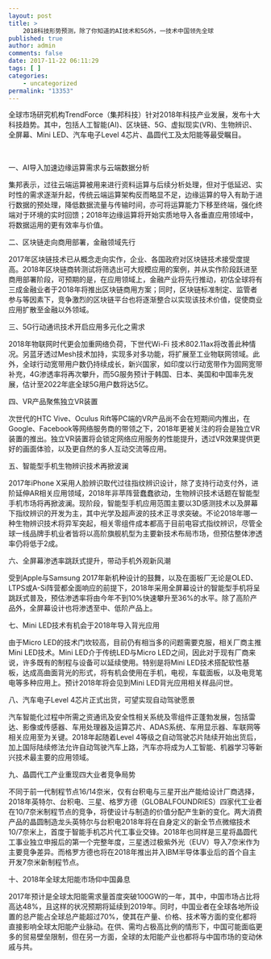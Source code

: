 ```yaml
---
layout: post
title: >
    2018科技形势预测，除了你知道的AI技术和5G外，一技术中国领先全球
published: true
author: admin
comments: false
date: 2017-11-22 06:11:29
tags: [ ]
categories:
    - uncategorized
permalink: "13353"
---
```

全球市场研究机构TrendForce（集邦科技）针对2018年科技产业发展，发布十大科技趋势。其中，包括人工智能(AI)、区块链、5G、虚拟现实(VR)、生物辨识、全屏幕、Mini LED、汽车电子Level 4芯片、晶圆代工及太阳能等最受瞩目。


  





&nbsp;

一、AI导入加速边缘运算需求与云端数据分析

集邦表示，过往云端运算被用来进行资料运算与后续分析处理，但对于低延迟、实时性的需求逐渐升起，传统云端运算架构反而略显不足，边缘运算的导入有助于进行数据的预处理，降低数据流量与传输时间，亦可将运算能力下移至终端，强化终端对于环境的实时回馈；2018年边缘运算将开始实质地导入各垂直应用领域中，将数据运用的更有效率与价值。

二、区块链走向商用部署，金融领域先行

2017年区块链技术已从概念走向实作，企业、各国政府对区块链技术接受度提高。2018年区块链商转测试将筛选出可大规模应用的案例，并从实作阶段跃进至商用部署阶段，可预期的是，在应用领域上，金融产业将先行推动，初估全球将有三成金融业者于2018年将推出区块链商用方案；同时，区块链标准制定、监管者参与等因素下，竞争激烈的区块链平台也将逐渐整合以实现该技术价值，促使商业应用扩散至金融以外领域。

三、5G行动通讯技术开启应用多元化之需求

2018年物联网时代更会加重网络负荷，下世代Wi-Fi 技术802.11ax将改善此种情况。另蓝牙透过Mesh技术加持，实现多对多功能，将扩展至工业物联网领域。此外，全球行动宽带用户数仍持续成长，新兴国家，如印度以行动宽带作为固网宽带补充，4G渗透率将再次攀升，而5G服务预计于韩国、日本、美国和中国率先发展，估计至2022年底全球5G用户数将达5亿。

四、VR产品聚焦独立VR装置

次世代的HTC Vive、Oculus Rift等PC端的VR产品尚不会在短期间内推出，在Google、Facebook等网络服务商的带领之下，2018年更被关注的将会是独立VR装置的推出。独立VR装置将会锁定网络应用服务的性能提升，透过VR效果提供更好的画面体验，以及更自然的多人互动交流等应用。

五、智能型手机生物辨识技术再掀波澜

2017年iPhone X采用人脸辨识取代过往指纹辨识设计，除了支持行动支付外，进阶延伸AR相关应用领域，2018年非苹阵营蠢蠢欲动，生物辨识技术话题在智能型手机市场将再掀波澜。现阶段，智能型手机应用范围主要以3D感测技术以及屏幕下指纹辨识的开发为主，其中光学及超声波的技术正寻求突破。不论2018年哪一种生物辨识技术将异军突起，相关零组件成本都高于目前电容式指纹辨识，尽管全球一线品牌手机业者皆将以高阶旗舰机型为主要新技术布局市场，但预估整体渗透率仍将低于2成。

六、全屏幕渗透率跳跃式提升，带动手机外观新风潮

受到Apple与Samsung 2017年新机种设计的鼓舞，以及在面板厂无论是OLED、LTPS或A-Si阵营都全面响应的前提下，2018年采用全屏幕设计的智能型手机将呈跳跃式普及，预估渗透率将由今年不到10%快速攀升至36%的水平。除了高阶产品外，全屏幕设计也将渗透至中、低阶产品上。

七、Mini LED技术有机会于2018年导入背光应用

由于Micro LED的技术门坎较高，目前仍有相当多的问题需要克服，相关厂商主推Mini LED技术。Mini LED介于传统LED与Micro LED之间，因此对于现有厂商来说，许多既有的制程与设备可以延续使用。特别是将Mini LED技术搭配软性基板，达成高曲面背光的形式，将有机会使用在手机，电视，车载面板，以及电竞笔电等多种应用上。预计2018年将会见到Mini LED背光应用相关样品问世。

八、汽车电子Level 4芯片正式出货，可望实现自动驾驶愿景

汽车智能化过程中所需之资通讯及安全性相关系统及零组件正蓬勃发展，包括雷达、影像或传感器、车用处理器及运算芯片、ADAS系统、车用显示器、车联网等相关应用至为关键。2018年起随着Level 4等级之自动驾驶芯片陆续开始出货后，加上国际陆续修法允许自动驾驶汽车上路，汽车亦将成为人工智能、机器学习等新兴技术最主要的应用领域。

九、晶圆代工产业重现四大业者竞争局势

不同于前一代制程节点16/14奈米，仅有台积电与三星开出产能给设计厂商选择，2018年英特尔、台积电、三星、格罗方德（GLOBALFOUNDRIES）四家代工业者在10/7奈米制程节点的竞争，将使设计与制造的价值分配产生新的变化。两大消费产品的晶圆制造龙头英特尔与台积电2018年将在自身定义的新全节点微缩技术10/7奈米上，首度于智能手机芯片代工事业交锋。2018年也同样是三星将晶圆代工事业独立申报后的第一个完整年度，三星透过极紫外光（EUV）导入7奈米作为主要竞争差异。而格罗方德也将在2018年推出并入IBM半导体事业后的首个自主开发7奈米新制程节点。

十、2018年全球太阳能市场仰中国鼻息

2017年预计是全球太阳能需求量首度突破100GW的一年，其中，中国市场占比将高达48%，且这样的状况预期将延续到2019年。同时，中国业者在全球各地所设置的总产能占全球总产能超过70%，使其在产量、价格、技术等方面的变化都将直接影响全球太阳能产业脉动。在供、需均占极高比例的情形下，中国可能面临更多的贸易壁垒限制，但在另一方面，全球的太阳能产业也都将与中国市场的变动休戚与共。